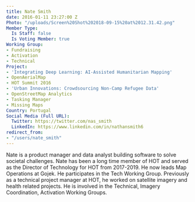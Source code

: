 ```yaml
---
title: Nate Smith
date: 2016-01-11 23:27:00 Z
Photo: "/uploads/Screen%20Shot%202018-09-15%20at%2012.31.42.png"
Member Type:
  Is Staff: false
  Is Voting Member: true
Working Group:
- Fundraising
- Activation
- Technical
Project:
- 'Integrating Deep Learning: AI-Assisted Humanitarian Mapping'
- OpenAerialMap
- HOT Summit 2016
- 'Urban Innovations: Crowdsourcing Non-Camp Refugee Data'
- OpenStreetMap Analytics
- Tasking Manager
- Missing Maps
Country: Portugal
Social Media (Full URL):
  Twitter: https://twitter.com/nas_smith
  LinkedIn: https://www.linkedin.com/in/nathansmith6
redirect_from:
- "/users/nate_smith"
---
```


Nate is a product manager and data analyst building software to solve societal challenges. Nate has been a long time member of HOT and served as the Director of Technology for HOT from 2017-2019. He now leads Map Operations at Gojek. He participates in the Tech Working Group. Previously as a technical project manager at HOT, he worked on satellite imagery and health related projects. He is involved in the Technical, Imagery Coordination, Activation Working Groups.
